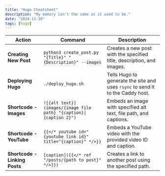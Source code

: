 ```yaml
---
title: "Hugo Cheatsheet"
description: "My memory isn't the same as it used to be."
date: "2024-11-20"
tags: [hugo]
---
```


| **Action**               | **Command**                                                                                                        | **Description**                                                                                           |
|--------------------------|--------------------------------------------------------------------------------------------------------------------|-----------------------------------------------------------------------------------------------------------|
| **Creating New Post**     | `python3 create_post.py "{Title}" "{Description}" --images`                                                         | Creates a new post with the specified title, description, and images.                                      |
| **Deploying Hugo**        | `./deploy_hugo.sh`                                                                                                 | Tells Hugo to generate the site and uses `rsync` to send it to the Caddy host.                            |
| **Shortcode - Images**    | `![{alt text}](images/{image file path} "{caption}\|{caption 2}")`                                                   | Embeds an image with specified alt text, file path, and captions.                                          |
| **Shortcode - YouTube**   | `{{</* youtube id="{youtube link id}" title="{caption}" */>}}`                                                          | Embeds a YouTube video with the provided video ID and caption.                                             |
| **Shortcode - Linking Posts** | `[caption]({{</* ref "/posts/{path to post}" */>}})`                                                                  | Creates a link to another post using the specified path.                                                  |

